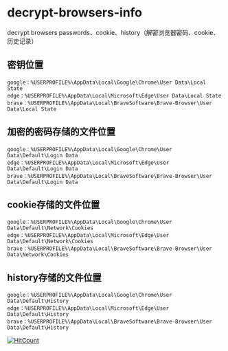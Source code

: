# decrypt-browsers-info
decrypt browsers passwords、cookie、history（解密浏览器密码、cookie、历史记录）

## 密钥位置
```
google：%USERPROFILE%\AppData\Local\Google\Chrome\User Data\Local State
edge：%USERPROFILE%\AppData\Local\Microsoft\Edge\User Data\Local State
brave：%USERPROFILE%\AppData\Local\BraveSoftware\Brave-Browser\User Data\Local State
```

## 加密的密码存储的文件位置
```
google：%USERPROFILE%\AppData\Local\Google\Chrome\User Data\Default\Login Data
edge：%USERPROFILE%\AppData\Local\Microsoft\Edge\User Data\Default\Login Data
brave：%USERPROFILE%\AppData\Local\BraveSoftware\Brave-Browser\User Data\Default\Login Data
```

## cookie存储的文件位置
```
google：%USERPROFILE%\AppData\Local\Google\Chrome\User Data\Default\Network\Cookies
edge：%USERPROFILE%\AppData\Local\Microsoft\Edge\User Data\Default\Network\Cookies
brave：%USERPROFILE%\AppData\Local\BraveSoftware\Brave-Browser\User Data\Network\Cookies
```

## history存储的文件位置
```
google：%USERPROFILE%\AppData\Local\Google\Chrome\User Data\Default\History
edge：%USERPROFILE%\AppData\Local\Microsoft\Edge\User Data\Default\History
brave：%USERPROFILE%\AppData\Local\BraveSoftware\Brave-Browser\User Data\Default\History
```

  [![HitCount](https://hits.dwyl.com/nmsldashabi/decrypt-browsers-info.svg?style=flat-square)](http://hits.dwyl.com/nmsldashabi/decrypt-browsers-info)

